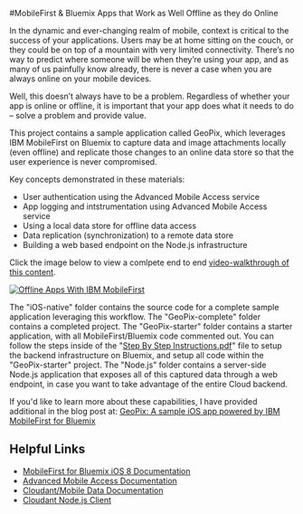 #MobileFirst & Bluemix Apps that Work as Well Offline as they do Online

In the dynamic and ever-changing realm of mobile, context is critical to the success of your applications. Users may be at home sitting on the couch, or they could be on top of a mountain with very limited connectivity. There’s no way to predict where someone will be when they’re using your app, and as many of us painfully know already, there is never a case when you are always online on your mobile devices.

Well, this doesn’t always have to be a problem. Regardless of whether your app is online or offline, it is important that your app does what it needs to do – solve a problem and provide value.

This project contains a sample application called GeoPix, which leverages IBM MobileFirst on Bluemix to capture data and image attachments locally (even offline) and replicate those changes to an online data store so that the user experience is never compromised.

Key concepts demonstrated in these materials:
* User authentication using the Advanced Mobile Access service
* App logging and intstrumentation using Advanced Mobile Access service
* Using a local data store for offline data access
* Data replication (synchronization) to a remote data store
* Building a web based endpoint on the Node.js infrastructure 

Click the image below to view a comlpete end to end [video-walkthrough of this content](http://www.youtube.com/watch?v=rzFQInkcOPw).  

[![Offline Apps With IBM MobileFirst](http://img.youtube.com/vi/rzFQInkcOPw/0.jpg)](http://www.youtube.com/watch?v=rzFQInkcOPw)

The "iOS-native" folder contains the source code for a complete sample application leveraging this workflow.  The "GeoPix-complete" folder contains a completed project.  The "GeoPix-starter" folder contains a starter application, with all MobileFirst/Bluemix code commented out.  You can follow the steps inside of the "[Step By Step Instructions.pdf](https://github.com/triceam/MobileFirst-Offline-Apps/raw/master/Step%20By%20Step%20Instructions.pdf)" file to setup the backend infrastructure on Bluemix, and setup all code within the "GeoPix-starter" project.  The "Node.js" folder contains a server-side Node.js application that exposes all of this captured data through a web endpoint, in case you want to take advantage of the entire Cloud backend.

If you'd like to learn more about these capabilities, I have provided additional in the blog post at: 
[GeoPix: A sample iOS app powered by IBM MobileFirst for Bluemix](http://www.tricedesigns.com/2015/03/27/geopix-a-native-ios-app-powered-by-ibm-mobilefirst-for-bluemix/)

## Helpful Links

<ul>
<li><a href="https://www.ng.bluemix.net/docs/#starters/mobilefirst/index.html" target="_blank">MobileFirst for Bluemix iOS 8 Documentation</a></li>
<li><a href="https://www.ng.bluemix.net/docs/#services/mobileaccess/index.html" target="_blank">Advanced Mobile Access Documentation</a></li>
<li><a href="https://www.ng.bluemix.net/docs/#services/data/index.html#data" target="_blank">Cloudant/Mobile Data Documentation</a></li>
<li><a href="https://github.com/cloudant/nodejs-cloudant#use-an-api-key" target="_blank">Cloudant Node.js Client</a></li>
</ul>
